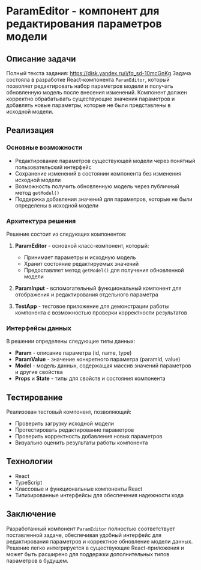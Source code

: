 # ParamEditor - компонент для редактирования параметров модели

## Описание задачи
Полный текста задания: https://disk.yandex.ru/i/fq_sd-10mcGnKg
Задача состояла в разработке React-компонента `ParamEditor`, который позволяет редактировать набор параметров модели и получать обновленную модель после внесения изменений. Компонент должен корректно обрабатывать существующие значения параметров и добавлять новые параметры, которые не были представлены в исходной модели.

## Реализация

### Основные возможности

- Редактирование параметров существующей модели через понятный пользовательский интерфейс
- Сохранение изменений в состоянии компонента без изменения исходной модели
- Возможность получить обновленную модель через публичный метод `getModel()`
- Поддержка добавления значений для параметров, которые не были определены в исходной модели

### Архитектура решения

Решение состоит из следующих компонентов:

1. **ParamEditor** - основной класс-компонент, который:
   - Принимает параметры и исходную модель
   - Хранит состояние редактируемых значений
   - Предоставляет метод `getModel()` для получения обновленной модели

2. **ParamInput** - вспомогательный функциональный компонент для отображения и редактирования отдельного параметра

3. **TestApp** - тестовое приложение для демонстрации работы компонента с возможностью проверки корректности результатов

### Интерфейсы данных

В решении определены следующие типы данных:

- **Param** - описание параметра (id, name, type)
- **ParamValue** - значение конкретного параметра (paramId, value)
- **Model** - модель данных, содержащая массив значений параметров и другие свойства
- **Props** и **State** - типы для свойств и состояния компонента

## Тестирование

Реализован тестовый компонент, позволяющий:
- Проверить загрузку исходной модели
- Протестировать редактирование параметров
- Проверить корректность добавления новых параметров
- Визуально оценить результаты работы компонента

## Технологии

- React
- TypeScript
- Классовые и функциональные компоненты React
- Типизированные интерфейсы для обеспечения надежности кода

## Заключение

Разработанный компонент `ParamEditor` полностью соответствует поставленной задаче, обеспечивая удобный интерфейс для редактирования параметров и корректное обновление модели данных. Решение легко интегрируется в существующие React-приложения и может быть расширено для поддержки дополнительных типов параметров в будущем.
